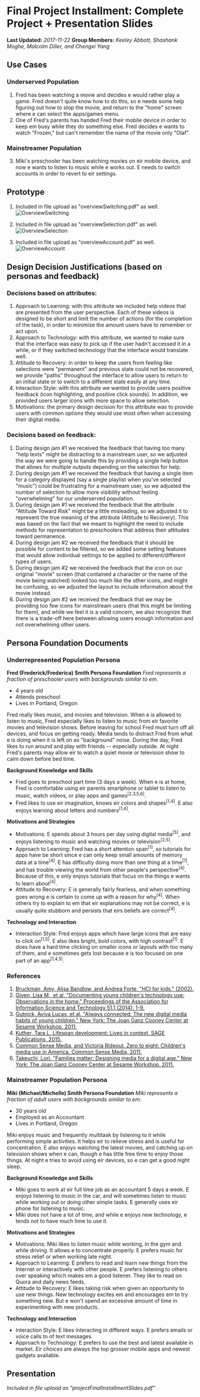 # Final Project Installment: Complete Project + Presentation Slides

**Last Updated:** *2017-11-22*
**Group Members:** *Keeley Abbott, Shashank Moghe, Malcolm Diller, and Chengxi Yang*

## Use Cases
### Underserved Population
1. Fred has been watching a movie and decides e would rather play a game. Fred doesn't quite know how to do this, so e needs some help figuring out how to stop the movie, and return to the "home" screen where e can select the apps/games menu.
2. One of Fred's parents has handed Fred their mobile device in order to keep em busy while they do something else. Fred decides e wants to watch "Frozen," but can't remember the name of the movie only "Olaf".

### Mainstreamer Population
3. Miki's preschooler has been watching movies on eir mobile device, and now e wants to listen to music while e works out. E needs to switch accounts in order to revert to eir settings.

## Prototype
1. Included in file upload as "overviewSwitching.pdf" as well.
![OverviewSwitching](../Installment5/mediaSwitching_iPhone/overviewSwitching.png)

<div class="page-break"></div>

2. Included in file upload as "overviewSelection.pdf" as well.
![OverviewSelection](../Installment5/mediaSelection_iPhone/overviewSelection.png)

3. Included in file upload as "overviewAccount.pdf" as well.
![OverviewAccount](../Installment5/accountSwitching_iPhone/overviewAccount.png)

<div class="page-break"></div>

## Design Decision Justifications (based on personas and feedback)
### Decisions based on attributes:
  1. Approach to Learning: with this attribute we included help videos that are presented from the user perspective. Each of these videos is designed to be short and limit the number of actions (for the completion of the task), in order to minimize the amount users have to remember or act upon.
  2. Approach to Technology: with this attribute, we wanted to make sure that the interface was easy to pick up if the user hadn't accessed it in a while, or if they switched technology that the interface would translate well.
  3. Attitude to Recovery: in order to keep the users from feeling like selections were "permanent" and previous state could not be recovered, we provide "paths" throughout the interface to allow users to return to an initial state or to switch to a different state easily at any time.
  4. Interaction Style: with this attribute we wanted to provide users positive feedback (icon highlighting, and positive click sounds). In addition, we provided users larger icons with more space to allow selection.
  5. Motivations: the primary design decision for this attribute was to provide users with common options they would use most often when accessing their digital media.

### Decisions based on feedback:
  1. During design jam #1 we received the feedback that having too many "help texts" might be distracting to a mainstream user, so we adjusted the way we were going to handle this by providing a single help button that allows for multiple outputs depending on the selection for help.
  2. During design jam #1 we received the feedback that having a single item for a category displayed (say a single playlist when you've selected "music") could be frustrating for a mainstream user, so we adjusted the number of selection to allow more visibility without feeling "overwhelming" for our underserved population.
  3. During design jam #1 we received the feedback that the attribute "Attitude Toward Risk" might be a little misleading, so we adjusted it to represent the true meaning of the attribute (Attitude to Recovery). This was based on the fact that we meant to highlight the need to include methods for representation to preschoolers that address their attitudes toward permanence.
  4. During design jam #2 we received the feedback that it should be possible for content to be filtered, so we added some setting features that would allow individual settings to be applied to different/different types of users.
  5. During design jam #2 we received the feedback that the icon on our original "movie" screen (that contained a character or the name of the movie being watched) looked too much like the other icons, and might be confusing, so we adjusted the layout to include information about the movie instead.
  6. During design jam #2 we received the feedback that we may be providing too few icons for mainstream users (that this might be limiting for them), and while we feel it is a valid concern, we also recognize that there is a trade-off here between allowing users enough information and not overwhelming other users.

<div class="page-break"></div>

## Persona Foundation Documents
### Underrepresented Population Persona
**Fred (Frederick/Frederica) Smith Persona Foundation**
_Fred represents a fraction of preschooler users with backgrounds similar to em._

- 4 years old
- Attends preschool
- Lives in Portland, Oregon

Fred really likes music, and movies and television. When e is allowed to listen to music, Fred especially likes to listen to music from eir favorite movies and television shows. Before leaving for school Fred must turn off all devices, and focus on getting ready. Media tends to distract Fred from what e is doing when it is left on as "background" noise. During the day, Fred likes to run around and play with friends -- especially outside. At night Fred's parents may allow eir to watch a quiet movie or television show to calm down before bed time.

**Background Knowledge and Skills**
- Fred goes to preschool part time (3 days a week). When e is at home, Fred is comfortable using eir parents smartphone or tablet to listen to music, watch videos, or play apps and games<sup>[2,3,5,6]</sup>.
- Fred likes to use eir imagination, knows eir colors and shapes<sup>[1,4]</sup>. E also enjoys learning about letters and numbers<sup>[1,4]</sup>.

**Motivations and Strategies**
- Motivations: E spends about 3 hours per day using digital media<sup>[5]</sup>, and enjoys listening to music and watching movies or television<sup>[2,5]</sup>.
- Approach to Learning: Fred has a short attention span<sup>[1]</sup>, so tutorials for apps have be short since e can only keep small amounts of memory data at a time<sup>[4]</sup>. E has difficulty doing more than one thing at a time<sup>[1]</sup>, and has trouble viewing the world from other people's perspective<sup>[4]</sup>. Because of this, e only enjoys tutorials that focus on the things e wants to learn about<sup>[4]</sup>.
- Attitude to Recovery: E is generally fairly fearless, and when something goes wrong e is certain to come up with a reason for why<sup>[4]</sup>. When others try to explain to em that eir explanations may not be correct, e is usually quite stubborn and persists that eirs beliefs are correct<sup>[4]</sup>.

**Technology and Interaction**
- Interaction Style: Fred enjoys apps which have large icons that are easy to click on<sup>[1,5]</sup>. E also likes bright, bold colors, with high contrast<sup>[1]</sup>. E does have a hard time clicking on smaller icons or layouts with too many of them, and e sometimes gets lost because e is too focused on one part of an app<sup>[1,4,5]</sup>.

<div class="page-break"></div>

### References
1. [Bruckman, Amy, Alisa Bandlow, and Andrea Forte. "HCI for kids." (2002).](#bbf02hci)
2. [Given, Lisa M., et al. "Documenting young children's technology use: Observations in the home." Proceedings of the Association for Information Science and Technology 51.1 (2014): 1-9.](#gea14aist)
3. [Gutnick, Aviva Lucas, et al. "Always connected: The new digital media habits of young children." New York: The Joan Ganz Cooney Center at Sesame Workshop. 2011.](#gea11always)
4. [Kuther, Tara L. Lifespan development: Lives in context. SAGE Publications, 2015.](#k15lifespan)
5. [Common Sense Media, and Victoria Rideout. Zero to eight: Children's media use in America. Common Sense Media, 2011.](#v11csm)
6. [Takeuchi, Lori. "Families matter: Designing media for a digital age." New York: The Joan Ganz Cooney Center at Sesame Workshop. 2011.](#t11families)


<div class="page-break"></div>

### Mainstreamer Population Persona
**Miki (Michael/Michelle) Smith Persona Foundation**
_Miki represents a fraction of adult users with backgrounds similar to em._

- 30 years old
- Employed as an Accountant
- Lives in Portland, Oregon

Miki enjoys music and frequently multitask by listening to it while performing simple activities. It helps eir to relieve stress and is useful for concentration. E also enjoys watching the latest movies, and catching up on television shows when e can, though e has little free time to enjoy those things. At night e tries to avoid using eir devices, so e can get a good night sleep.

**Background Knowledge and Skills**
- Miki goes to work at eir full time job as an accountant 5 days a week. E enjoys listening to music in the car, and will sometimes listen to music while working out or doing other simple tasks. E generally uses eir phone for listening to music.
- Miki does not have a lot of time, and while e enjoys new technology, e tends not to have much time to use it.

**Motivations and Strategies**
- Motivations: Miki likes to listen music while working, in the gym and while driving. It allows e to concentrate properly. E prefers music for stress relief or when working late night.
- Approach to Learning: E prefers to read and learn new things from the Internet or interactively with other people. E prefers listening to others over speaking which makes em a good listener. They like to read on Quora and daily news feeds.
- Attitude to Recovery: E likes taking risk when given an opportunity to use new things. New technology excites em and encourages em to try something new. But e won't spend an excessive amount of  time in experimenting with new products.

**Technology and Interaction**
- Interaction Style: E likes interacting in different ways. E prefers emails or voice calls to of text messages.
- Approach to Technology: E prefers to use the best and latest available in market. Eir choices are always the top grosser mobile apps and newest gadgets available.

## Presentation
_Included in file upload as "projectFinalInstallmentSlides.pdf"_
